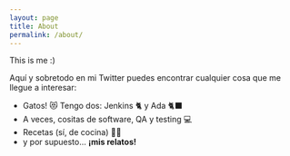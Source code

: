 ```yaml
---
layout: page
title: About
permalink: /about/
---
```


This is me :)

Aquí y sobretodo en mi Twitter puedes encontrar cualquier cosa que me llegue a interesar: 

- Gatos! 😻 Tengo dos: Jenkins 🐈 y Ada 🐈‍⬛
- A veces, cositas de software, QA y testing 💻
- Recetas (sí, de cocina) 👩‍🍳
- y por supuesto... **¡mis relatos!** 


[jekyll-organization]: https://github.com/jekyll
